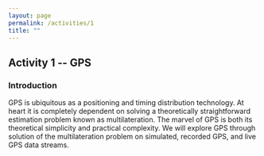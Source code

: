 ```yaml
---
layout: page
permalink: /activities/1
title: ""
---
```

## Activity 1 -- GPS
### Introduction
GPS is ubiquitous as a positioning and timing distribution technology. At heart it is completely dependent on solving a theoretically straightforward estimation problem known as multilateration. The marvel of GPS is both its theoretical simplicity and practical complexity. We will explore GPS through solution of the multilateration problem on simulated, recorded GPS, and live GPS data streams.

